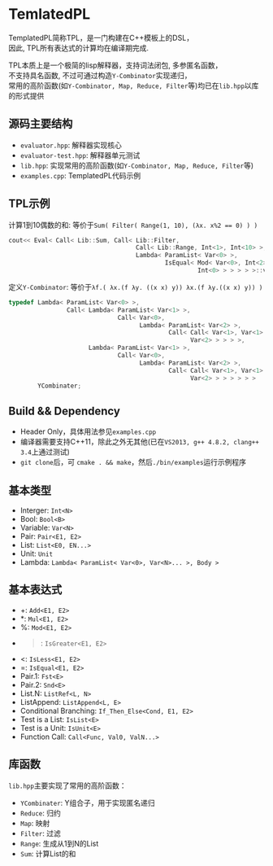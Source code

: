 # TemlatedPL
TemplatedPL简称TPL，是一门构建在C++模板上的DSL，  
因此, TPL所有表达式的计算均在编译期完成.  
  
TPL本质上是一个极简的lisp解释器，支持词法闭包, 多参匿名函数，  
不支持具名函数, 不过可通过构造`Y-Combinator`实现递归，   
常用的高阶函数(如`Y-Combinator, Map, Reduce, Filter`等)均已在`lib.hpp`以库的形式提供

## 源码主要结构
* `evaluator.hpp`: 解释器实现核心
* `evaluator-test.hpp`: 解释器单元测试
* `lib.hpp`: 实现常用的高阶函数(如`Y-Combinator, Map, Reduce, Filter`等)
* `examples.cpp`: TemplatedPL代码示例

## TPL示例
计算1到10偶数的和: 等价于`Sum( Filter( Range(1, 10), (λx. x%2 == 0) ) )`
```C++
cout<< Eval< Call< Lib::Sum, Call< Lib::Filter,
                                   Call< Lib::Range, Int<1>, Int<10> >,
                                   Lambda< ParamList< Var<0> >,
                                           IsEqual< Mod< Var<0>, Int<2> >,
                                                    Int<0> > > > > >::value::value;
```
定义`Y-Combinator`: 等价于`λf.( λx.(f λy. ((x x) y)) λx.(f λy.((x x) y)) )` 
```C++
typedef Lambda< ParamList< Var<0> >,
                Call< Lambda< ParamList< Var<1> >,
                              Call< Var<0>,
                                    Lambda< ParamList< Var<2> >,
                                            Call< Call< Var<1>, Var<1> >,
                                                  Var<2> > > > >,
                      Lambda< ParamList< Var<1> >,
                              Call< Var<0>,
                                    Lambda< ParamList< Var<2> >,
                                            Call< Call< Var<1>, Var<1> >,
                                                  Var<2> > > > > > >
        YCombinater;
```

## Build && Dependency
* Header Only，具体用法参见`examples.cpp`
* 编译器需要支持C++11，除此之外无其他(已在`VS2013, g++ 4.8.2, clang++ 3.4`上通过测试)
* `git clone`后，可 `cmake . && make`，然后`./bin/examples`运行示例程序
 
## 基本类型
* Interger: `Int<N>`
* Bool:     `Bool<B>`
* Variable: `Var<N>`
* Pair:     `Pair<E1, E2>`
* List:     `List<E0, EN...>`
* Unit:     `Unit`
* Lambda:   `Lambda< ParamList< Var<0>, Var<N>... >, Body >`

## 基本表达式
* +: `Add<E1, E2>`
* *:  `Mul<E1, E2>`
* %: `Mod<E1, E2>`
* >: `IsGreater<E1, E2>`
* <: `IsLess<E1, E2>`
* =: `IsEqual<E1, E2>`
* Pair.1: `Fst<E>`
* Pair.2: `Snd<E>`
* List.N: `ListRef<L, N>`
* ListAppend: `ListAppend<L, E>`
* Conditional Branching: `If_Then_Else<Cond, E1, E2>`
* Test is a List: `IsList<E>`
* Test is a Unit: `IsUnit<E>`
* Function Call: `Call<Func, Val0, ValN...>`

## 库函数
`lib.hpp`主要实现了常用的高阶函数：
* `YCombinater`: Y组合子，用于实现匿名递归
* `Reduce`: 归约
* `Map`: 映射
* `Filter`: 过滤
* `Range`: 生成从1到N的List
* `Sum`: 计算List的和
